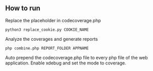 ## How to run ##
Replace the placeholder in codecoverage.php
```
python3 replace_cookie.py COOKIE_NAME
```
Analyze the coverages and generate reports
```
php combine.php REPORT_FOLDER APPNAME
```
Auto prepend the codecoverage.php file to every php file of the web application.
Enable xdebug and set the mode to coverage.